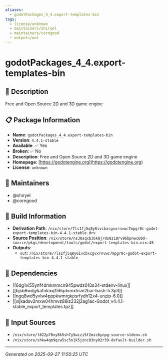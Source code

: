 ```yaml
---
aliases:
  - godotPackages_4_4.export-templates-bin
tags:
  - license/unknown
  - maintainers/shiryel
  - maintainers/corngood
  - outputs/out
---
```


# godotPackages_4_4.export-templates-bin

## 📝 Description

Free and Open Source 2D and 3D game engine

## 📋 Package Information

- **Name**: `godotPackages_4_4.export-templates-bin`
- **Version**: `4.4.1-stable`
- **Available**: ✅ Yes
- **Broken**: ✅ No
- **Description**: Free and Open Source 2D and 3D game engine
- **Homepage**: [https://godotengine.org](https://godotengine.org)
- **License**: `unknown`
## 👥 Maintainers

- @shiryel
- @corngood


## 🔧 Build Information

- **Derivation Path**: `/nix/store/7ls1fj5q8y6ivcbxcgvxrnvwc7mpgr0c-godot-export-templates-bin-4.4.1-stable.drv`
- **Source Position**: `/nix/store/ns30sqxb36k8jrds8z18rv96bpnwc60d-source/pkgs/development/tools/godot/export-templates-bin.nix:45`
- **Outputs**:
  - `out`:  `/nix/store/7ls1fj5q8y6ivcbxcgvxrnvwc7mpgr0c-godot-export-templates-bin-4.4.1-stable`

## 🔗 Dependencies

- [[6dg1vi55ynf4dmkmmcn945pwdz010s34-stdenv-linux]]
- [[bjsb6wdjykafnkixq156qdvmxhsm2bai-bash-5.3p3]]
- [[ngq8wd5yvlw4pppkwmrgkpsrfydh12x4-unzip-6.0]]
- [[xljkadsv2mxw04hmvz88iz232j2ag1ac-Godot_v4.4.1-stable_export_templates.tpz]]

## 📁 Input Sources

- `/nix/store/l622p70vy8k5sh7y5wizi5f2mic6ynpg-source-stdenv.sh`
- `/nix/store/shkw4qm9qcw5sc5n1k5jznc83ny02r39-default-builder.sh`

---
*Generated on 2025-09-27 11:50:25 UTC*
